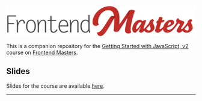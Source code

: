 

[![Frontend Masters](./full.png)][fem]

This is a companion repository for the [Getting Started with JavaScript, v2][course] course on [Frontend Masters][fem]. 

## Slides
Slides for the course are available [here][slides].

[fem]: https://frontendmasters.com
[course]: https://frontendmasters.com/courses/getting-started-javascript-v2/
[slides]: https://static.frontendmasters.com/resources/2019-05-08-getting-into-javascript/getting-into-javascript.pdf

---
